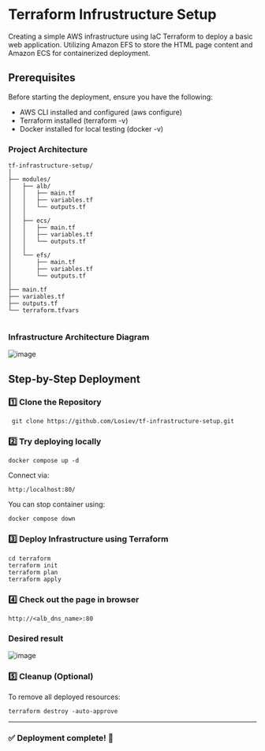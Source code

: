 # Terraform Infrustructure Setup
Creating a simple AWS infrastructure using IaC Terraform to deploy a basic web application. Utilizing Amazon EFS to store the HTML page content and Amazon ECS for containerized deployment.

## Prerequisites
Before starting the deployment, ensure you have the following:
- AWS CLI installed and configured (aws configure)
- Terraform installed (terraform -v)
- Docker installed for local testing (docker -v)

### Project Architecture
```
tf-infrastructure-setup/
│
├── modules/             
│   ├── alb/             
│   │   ├── main.tf      
│   │   ├── variables.tf 
│   │   └── outputs.tf   
│   │
│   ├── ecs/             
│   │   ├── main.tf      
│   │   ├── variables.tf 
│   │   └── outputs.tf   
│   │
│   └── efs/             
│       ├── main.tf      
│       ├── variables.tf 
│       └── outputs.tf   
│
├── main.tf              
├── variables.tf         
├── outputs.tf           
└── terraform.tfvars     
          
```
### Infrastructure Architecture Diagram
![image](https://github.com/user-attachments/assets/aa078ddd-0773-4501-922a-4e65ae25ac75)

## Step-by-Step Deployment

### 1️⃣ Clone the Repository
```
 git clone https://github.com/Losiev/tf-infrastructure-setup.git
```
### 2️⃣ Try deploying locally
```
docker compose up -d
```
Connect via:
```
http:/localhost:80/
```
You can stop container using:
```
docker compose down
```
### 3️⃣ Deploy Infrastructure using Terraform
```
cd terraform
terraform init
terraform plan
terraform apply
```
### 4️⃣ Check out the page in browser
```
http://<alb_dns_name>:80
```
### Desired result
![image](https://github.com/user-attachments/assets/c58a6df1-8fbb-4ffd-ae09-ef7f3e98f061)

### 5️⃣ Cleanup (Optional)
To remove all deployed resources:
```
terraform destroy -auto-approve
```
---
### ✅ Deployment complete! 🚀

